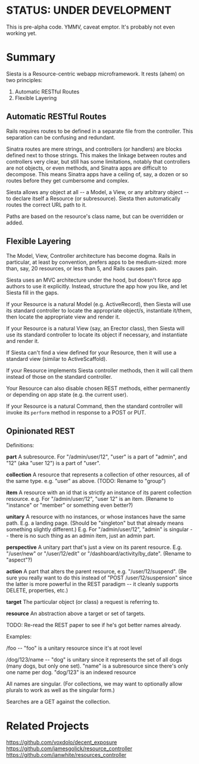 # STATUS: UNDER DEVELOPMENT

This is pre-alpha code. YMMV, caveat emptor. It's probably not even working yet.

# Summary

Siesta is a Resource-centric webapp microframework. It rests (ahem) on two principles:

1. Automatic RESTful Routes
2. Flexible Layering

## Automatic RESTful Routes

Rails requires routes to be defined in a separate file from the controller. This separation can be confusing and redundant.

Sinatra routes are mere strings, and controllers (or handlers) are blocks defined next to those strings. This makes the linkage between routes and controllers very clear, but still has some limitations, notably that controllers are not objects, or even methods, and Sinatra apps are difficult to decompose. This means Sinatra apps have a ceiling of, say, a dozen or so routes before they get cumbersome and complex.

Siesta allows any object at all -- a Model, a View, or any arbitrary object -- to declare itself a Resource (or subresource). Siesta then automatically routes the correct URL path to it.

Paths are based on the resource's class name, but can be overridden or added.

## Flexible Layering

The Model, View, Controller architecture has become dogma. Rails in particular, at least by convention, prefers apps to be medium-sized: more than, say, 20 resources, or less than 5, and Rails causes pain.

Siesta uses an MVC architecture under the hood, but doesn't force app authors to use it explicitly. Instead, structure the app how you like, and let Siesta fill in the gaps.

If your Resource is a natural Model (e.g. ActiveRecord), then Siesta will use its standard controller to locate the appropriate object/s, instantiate it/them, then locate the appropriate view and render it.

If your Resource is a natural View (say, an Erector class), then Siesta will use its standard controller to locate its object if necessary, and instantiate and render it.

If Siesta can't find a view defined for your Resource, then it will use a standard view (similar to ActiveScaffold).

If your Resource implements Siesta controller methods, then it will call them instead of those on the standard controller.

Your Resource can also disable chosen REST methods, either permanently or depending on app state (e.g. the current user).

If your Resource is a natural Command, then the standard controller will invoke its `perform` method in response to a POST or PUT.

## Opinionated REST

Definitions:

**part** A subresource. For "/admin/user/12", "user" is a part of "admin", and "12" (aka "user 12") is a part of "user".

**collection** A resource that represents a collection of other resources, all of the same type. e.g. "user" as above. (TODO: Rename to "group")

**item** A resource with an id that is strictly an instance of its parent collection resource. e.g. For "/admin/user/12", "user 12" is an item. (Rename to "instance" or "member" or something even better?)

**unitary** A resource with no instances, or whose instances have the same path. E.g. a landing page. (Should be "singleton" but that already means something slightly different.) E.g. For "/admin/user/12", "admin" is singular -- there is no such thing as an admin item, just an admin part.

**perspective** A unitary part that's just a view on its parent resource. E.g. "/user/new" or "/user/12/edit" or "/dashboard/activity/by_date". (Rename to "aspect"?)

**action** A part that alters the parent resource, e.g. "/user/12/suspend". (Be sure you really want to do this instead of "POST /user/12/suspension" since the latter is more powerful in the REST paradigm -- it cleanly supports DELETE, properties, etc.)

**target** The particular object (or class) a request is referring to.

**resource** An abstraction above a target or set of targets.

TODO: Re-read the REST paper to see if he's got better names already.

Examples:

/foo --
    "foo" is a unitary resource since it's at root level

/dog/123/name --
    "dog" is unitary since it represents the set of all dogs (many dogs, but only one set).
    "name" is a subresource since there's only one name per dog.
    "dog/123" is an indexed resource

All names are singular. (For collections, we may want to optionally allow plurals to work as well as the singular form.)

Searches are a GET against the collection.

# Related Projects

<https://github.com/voxdolo/decent_exposure>
<https://github.com/jamesgolick/resource_controller>
<https://github.com/ianwhite/resources_controller>

